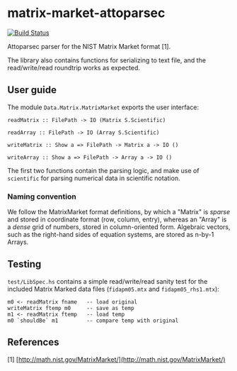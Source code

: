 # matrix-market-attoparsec

[![Build Status](https://travis-ci.org/ocramz/matrix-market-attoparsec.png)](https://travis-ci.org/ocramz/matrix-market-attoparsec)

Attoparsec parser for the NIST Matrix Market format [1].

The library also contains functions for serializing to text file, and the read/write/read roundtrip works as expected.

## User guide

The module `Data.Matrix.MatrixMarket` exports the user interface:

    readMatrix :: FilePath -> IO (Matrix S.Scientific)

    readArray :: FilePath -> IO (Array S.Scientific)

    writeMatrix :: Show a => FilePath -> Matrix a -> IO ()
 
    writeArray :: Show a => FilePath -> Array a -> IO ()  

The first two functions contain the parsing logic, and make use of `scientific` for parsing numerical data in scientific notation.


### Naming convention

We follow the MatrixMarket format definitions, by which a "Matrix" is _sparse_ and stored in coordinate format (row, column, entry), whereas an "Array" is a _dense_ grid of numbers, stored in column-oriented form.
Algebraic vectors, such as the right-hand sides of equation systems, are stored as n-by-1 Arrays.

## Testing

`test/LibSpec.hs` contains a simple read/write/read sanity test for the included Matrix Marked data files (`fidapm05.mtx` and `fidapm05_rhs1.mtx`):

    m0 <- readMatrix fname   -- load original
    writeMatrix ftemp m0     -- save as temp
    m1 <- readMatrix ftemp   -- load temp
    m0 `shouldBe` m1         -- compare temp with original


## References

[1] [http://math.nist.gov/MatrixMarket/](http://math.nist.gov/MatrixMarket/)
